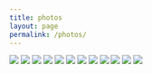 ```yaml
---
title: photos
layout: page
permalink: /photos/
---
```


<div class="gg-container">
  <div class="gg-box" id="gallery">
    <img src="/assets/img/narrows.jpg">
    <img src="/assets/img/ecuador.jpg">
    <img src="/assets/img/la_paz.jpg">
    <img src="/assets/img/oaxaca.jpg">
    <img src="/assets/img/oregon_coast.jpg">
    <img src="/assets/img/quito.jpg">
    <img src="/assets/img/senior_formal.jpg">
    <img src="/assets/img/ski.jpg">
    <img src="/assets/img/stanley.jpg">
    <img src="/assets/img/twin_peaks.jpg">
    <img src="/assets/img/ushuaia.jpg">
    <img src="/assets/img/costa_rica.jpg">
  </div>
</div>

<link rel="stylesheet" href="/assets/css/grid-gallery.css">
<script src="/assets/js/grid-gallery.js"></script>

<script type="text/javascript">
gridGallery({

 // gallery selector
 selector: "#gallery",

 // enable dark mode
 darkMode: true,

 // or "horizontal"
 layout: "square",

 // space between images
 gapLength: 100,

 // row height
 rowHeight: 400,

 // column width
 columnWidth: 600

});
</script>
